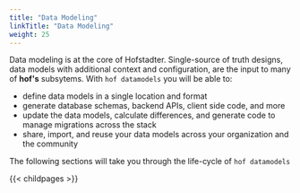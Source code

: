```yaml
---
title: "Data Modeling"
linkTitle: "Data Modeling"
weight: 25
---
```


Data modeling is at the core of Hofstadter.
Single-source of truth designs,
data models with additional context and configuration,
are the input to many of __hof's__ subsytems.
With `hof datamodels` you will be able to:

- define data models in a single location and format
- generate database schemas, backend APIs, client side code, and more
- update the data models, calculate differences, and generate code to manage migrations across the stack
- share, import, and reuse your data models across your organization and the community

The following sections will take you through the life-cycle of `hof datamodels`

{{< childpages >}}
